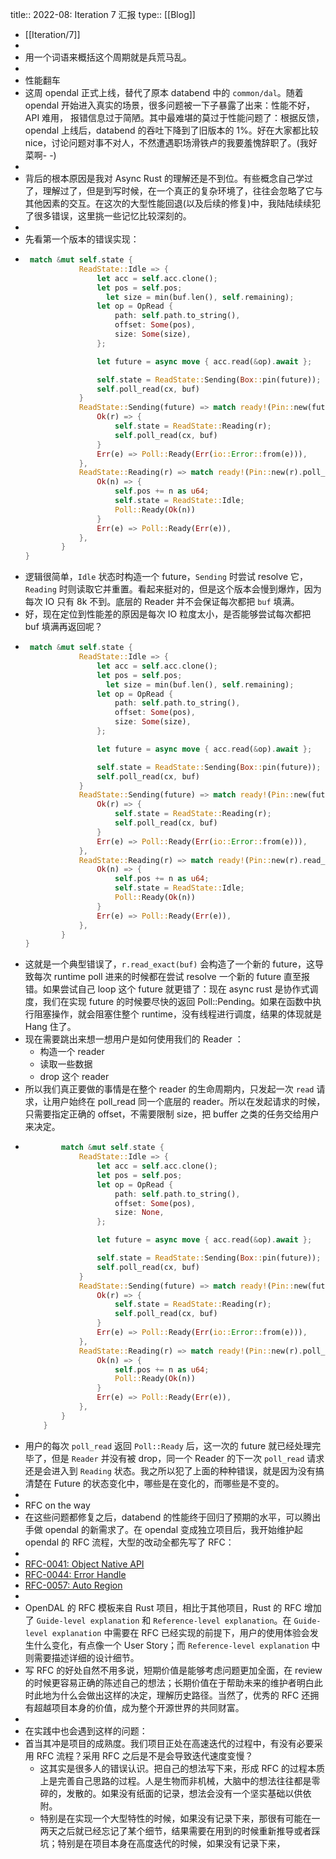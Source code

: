 title:: 2022-08: Iteration 7 汇报
type:: [[Blog]]

- [[Iteration/7]]
-
- 用一个词语来概括这个周期就是兵荒马乱。
-
- 性能翻车
- 这周 opendal 正式上线，替代了原本 databend 中的 `common/dal`。随着 opendal 开始进入真实的场景，很多问题被一下子暴露了出来：性能不好，API 难用， 报错信息过于简陋。其中最难堪的莫过于性能问题了：根据反馈，opendal 上线后，databend 的吞吐下降到了旧版本的 1%。好在大家都比较 nice，讨论问题对事不对人，不然遭遇职场滑铁卢的我要羞愧辞职了。(我好菜啊- -)
-
- 背后的根本原因是我对 Async Rust 的理解还是不到位。有些概念自己学过了，理解过了，但是到写时候，在一个真正的复杂环境了，往往会忽略了它与其他因素的交互。在这次的大型性能回退(以及后续的修复)中，我陆陆续续犯了很多错误，这里挑一些记忆比较深刻的。
-
- 先看第一个版本的错误实现：
- ```rust
   match &mut self.state {
              ReadState::Idle => {
                  let acc = self.acc.clone();
                  let pos = self.pos;
                	let size = min(buf.len(), self.remaining);
                  let op = OpRead {
                      path: self.path.to_string(),
                      offset: Some(pos),
                      size: Some(size),
                  };
  
                  let future = async move { acc.read(&op).await };
  
                  self.state = ReadState::Sending(Box::pin(future));
                  self.poll_read(cx, buf)
              }
              ReadState::Sending(future) => match ready!(Pin::new(future).poll(cx)) {
                  Ok(r) => {
                      self.state = ReadState::Reading(r);
                      self.poll_read(cx, buf)
                  }
                  Err(e) => Poll::Ready(Err(io::Error::from(e))),
              },
              ReadState::Reading(r) => match ready!(Pin::new(r).poll_read(cx, buf)) {
                  Ok(n) => {
                      self.pos += n as u64;
                      self.state = ReadState::Idle;
                      Poll::Ready(Ok(n))
                  }
                  Err(e) => Poll::Ready(Err(e)),
              },
          }
  }
  ```
- 逻辑很简单，`Idle` 状态时构造一个 future，`Sending` 时尝试 resolve 它，`Reading` 时则读取它并重置。看起来挺对的，但是这个版本会慢到爆炸，因为每次 IO 只有 8k 不到。底层的 Reader 并不会保证每次都把 `buf` 填满。
- 好，现在定位到性能差的原因是每次 IO 粒度太小，是否能够尝试每次都把 buf 填满再返回呢？
- ```rust
   match &mut self.state {
              ReadState::Idle => {
                  let acc = self.acc.clone();
                  let pos = self.pos;
                	let size = min(buf.len(), self.remaining);
                  let op = OpRead {
                      path: self.path.to_string(),
                      offset: Some(pos),
                      size: Some(size),
                  };
  
                  let future = async move { acc.read(&op).await };
  
                  self.state = ReadState::Sending(Box::pin(future));
                  self.poll_read(cx, buf)
              }
              ReadState::Sending(future) => match ready!(Pin::new(future).poll(cx)) {
                  Ok(r) => {
                      self.state = ReadState::Reading(r);
                      self.poll_read(cx, buf)
                  }
                  Err(e) => Poll::Ready(Err(io::Error::from(e))),
              },
              ReadState::Reading(r) => match ready!(Pin::new(r).read_exact(buf).poll(cx)) {
                  Ok(n) => {
                      self.pos += n as u64;
                      self.state = ReadState::Idle;
                      Poll::Ready(Ok(n))
                  }
                  Err(e) => Poll::Ready(Err(e)),
              },
          }
  }
  ```
- 这就是一个典型错误了，`r.read_exact(buf)` 会构造了一个新的 future，这导致每次 runtime poll 进来的时候都在尝试 resolve 一个新的 future 直至报错。如果尝试自己 loop 这个 future 就更错了：现在 async rust 是协作式调度，我们在实现 future 的时候要尽快的返回 Poll::Pending。如果在函数中执行阻塞操作，就会阻塞住整个 runtime，没有线程进行调度，结果的体现就是 Hang 住了。
- 现在需要跳出来想一想用户是如何使用我们的 Reader ：
	- 构造一个 reader
	- 读取一些数据
	- drop 这个 reader
- 所以我们真正要做的事情是在整个 reader 的生命周期内，只发起一次 `read` 请求，让用户始终在 poll_read 同一个底层的 reader。所以在发起请求的时候，只需要指定正确的 offset，不需要限制 size，把 buffer 之类的任务交给用户来决定。
- ```rust
          match &mut self.state {
              ReadState::Idle => {
                  let acc = self.acc.clone();
                  let pos = self.pos;
                  let op = OpRead {
                      path: self.path.to_string(),
                      offset: Some(pos),
                      size: None,
                  };
  
                  let future = async move { acc.read(&op).await };
  
                  self.state = ReadState::Sending(Box::pin(future));
                  self.poll_read(cx, buf)
              }
              ReadState::Sending(future) => match ready!(Pin::new(future).poll(cx)) {
                  Ok(r) => {
                      self.state = ReadState::Reading(r);
                      self.poll_read(cx, buf)
                  }
                  Err(e) => Poll::Ready(Err(io::Error::from(e))),
              },
              ReadState::Reading(r) => match ready!(Pin::new(r).poll_read(cx, buf)) {
                  Ok(n) => {
                      self.pos += n as u64;
                      Poll::Ready(Ok(n))
                  }
                  Err(e) => Poll::Ready(Err(e)),
              },
          }
      }
  ```
- 用户的每次 `poll_read` 返回 `Poll::Ready` 后，这一次的 future 就已经处理完毕了，但是 `Reader` 并没有被 drop，同一个 Reader 的下一次 `poll_read` 请求还是会进入到 `Reading` 状态。我之所以犯了上面的种种错误，就是因为没有搞清楚在 Future 的状态变化中，哪些是在变化的，而哪些是不变的。
-
- RFC on the way
- 在这些问题都修复之后，databend 的性能终于回归了预期的水平，可以腾出手做 opendal 的新需求了。在 opendal 变成独立项目后，我开始维护起 opendal 的 RFC 流程，大型的改动全都先写了 RFC：
-
- [RFC-0041: Object Native API](https://github.com/datafuselabs/opendal/pull/41)
- [RFC-0044: Error Handle](https://github.com/datafuselabs/opendal/pull/44)
- [RFC-0057: Auto Region](https://github.com/datafuselabs/opendal/pull/57)
-
- OpenDAL 的 RFC 模板来自 Rust 项目，相比于其他项目，Rust 的 RFC 增加了 `Guide-level explanation` 和 `Reference-level explanation`。在 `Guide-level explanation` 中需要在 RFC 已经实现的前提下，用户的使用体验会发生什么变化，有点像一个 User Story；而 `Reference-level explanation` 中则需要描述详细的设计细节。
- 写 RFC 的好处自然不用多说，短期价值是能够考虑问题更加全面，在 review 的时候更容易正确的陈述自己的想法；长期价值在于帮助未来的维护者明白此时此地为什么会做出这样的决定，理解历史路径。当然了，优秀的 RFC 还拥有超越项目本身的价值，成为整个开源世界的共同财富。
-
- 在实践中也会遇到这样的问题：
- 首当其冲是项目的成熟度。我们项目正处在高速迭代的过程中，有没有必要采用 RFC 流程？采用 RFC 之后是不是会导致迭代速度变慢？
	- 这其实是很多人的错误认识。把自己的想法写下来，形成 RFC 的过程本质上是完善自己思路的过程。人是生物而非机械，大脑中的想法往往都是零碎的，发散的。如果没有纸面的记录，想法会没有一个坚实基础以供依附。
	- 特别是在实现一个大型特性的时候，如果没有记录下来，那很有可能在一两天之后就已经忘记了某个细节，结果需要在用到的时候重新推导或者踩坑；特别是在项目本身在高度迭代的时候，如果没有记录下来，